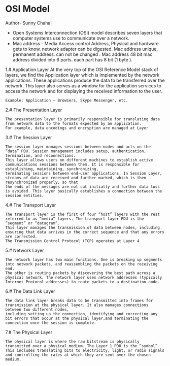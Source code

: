 # OSI Model
Author- Sunny Chahal
- Open Systems Interconnection (OSI) model describes seven layers that computer systems use to communicate over a network.  
- Mac address - Media Access control Address, Physical and hardware gets to know. network adapter can be digested. Mac address unique, permanent address.
  can not be changed . Mac address 48 bit mac address divided into 6 parts. each part has 8 bit (1 byte ).

1.# Application Layer 
    At the very top of the OSI Reference Model stack of layers, we find the Application layer which is implemented by the network applications.
    These applications produce the data to be transferred over the network. This layer also serves as a window for the application services to access the 
    network and for displaying the received information to the user. 
 
    Example: Application – Browsers, Skype Messenger, etc. 

2.# The Presentation Layer
  
    The presentation layer is primarily responsible for translating data from network data to the formats expected by an application.
    For example, data encodings and encryption are managed at Layer

3.# The Session Layer

    The session layer manages sessions between nodes and acts on the “data” PDU. Session management includes setup, authentication, termination, and reconnections.
    This layer allows users on different machines to establish active communications sessions between them. It is responsible for establishing, maintaining, synchronizing,
    terminating sessions between end-user applications. In Session Layer, streams of data are received and further marked, which is then resynchronized properly, so that
    the ends of the messages are not cut initially and further data loss is avoided. This layer basically establishes a connection between the session entities. 

4.# The Transport Layer

    The transport layer is the first of four “host” layers with the rest referred to as “media” layers. The transport layer PDU is the “segment” or “datagram”.
    This layer manages the transmission of data between nodes, including ensuring that data arrives in the correct sequence and that any errors are corrected.
    The Transmission Control Protocol (TCP) operates at Layer 4
 
5.# Network Layer

    The network layer has two main functions. One is breaking up segments into network packets, and reassembling the packets on the receiving end.
    The other is routing packets by discovering the best path across a physical network. The network layer uses network addresses (typically Internet Protocol addresses) to route packets to a destination node.

6.# The Data Link Layer

    The data link layer breaks data to be transmitted into frames for transmission at the physical layer. It also manages connections between two different nodes,
    including setting up the connection, identifying and correcting any bit errors that occur at the physical layer,and terminating the connection once the session is complete.

7.# The Physical Layer

    The physical layer is where the raw bitstream is physically transmitted over a physical medium. The Layer 1 PDU is the “symbol”.
    This includes translating bits to electricity, light, or radio signals and controlling the rates at which they are sent over the chosen medium.